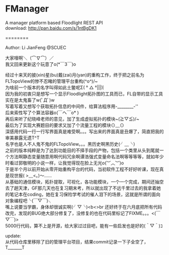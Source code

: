 FManager
========

A manager platform based Floodlight REST API<br>
download: http://pan.baidu.com/s/1ntBgDK1<br>

========

Author: Li JianFeng @SCUEC<br>

大家嚎啊＼（⌒∇⌒）／<br>
我又回来更新这个玩意了o(*￣3￣)o<br>

经过十来天的披(xin)星(bu)戴(zai)月(yan)的重构工作，终于把之前名为FLTopoView的惨不忍睹的管理平台重构(^o^)/~<br>
为啥前一个版本的名字叫得如此土鳖呢Σ( ° △ °|||)︴<br>
因为我的初衷只是想写一个显示Floodlight拓扑图的工具而已，FL自带的显示工具实在是太鬼畜了w(ﾟДﾟ)w<br>
写着写着又想写个获取拓扑信息的中间件，给算法程序用-________-''<br>
后来索性写了个算法容器o(￣ヘ￣o* )<br>
再后来听了纪晓峰老师的意见，加了生成虚拟拓扑的模块~\(≧▽≦)/~<br>
最后为了实现大赛题目的要求又加了个流量工程的模块⊙﹏⊙<br>
深感用代码一行一行写界面真是难受啊。。。写出来的界面真是丑爆了，简直把我的审美暴露无遗T^T<br>
名字也是人不人鬼不鬼的FLTopoView。。。黑历史啊黑历史(╯﹏╰）<br>
之前的版本纯粹是为了达到功能目的不择手段的产物，包括一个类里从头到尾就一个方法啊静态变量随意用啊代码冗余啊谭浩强式变量命名法啊等等等等，就如年少时看过郭敬明的小说一样，让我觉得现在脸上无光o(︶︿︶)o<br>
于是半个月以前开始从零开始重构平台的代码，当初软件工程不好好听课，现在真是现世报( >﹏<。)～……<br>
从基础的通信模块，拓扑提取，可视化，各功能模块，一个一个完成，期间还抽空去了趟天津，GF那几天也在复习期末考，所以就出现了不远千里过去的我拿着她的笔记本在coding，她在复习保险学考试的催人泪下的场景，这就是所谓的面向对象编程吧╰(￣▽￣)╮<br>
嘴上说要当学霸，身体却很诚实啊(╯▽╰)<b<>br
还好终于在六月底把所有代码改完，发现的BUG绝大部分修复了，没修复的也在代码里标记了FIXME。。。<(￣▽￣)><br>
5000行代码，算不上是开源，给大家过过目吧，能有一些启发也是好的(＾▽＾)ｺ<br>

update:<br>
从代码仓库里移除了旧的管理平台项目，结果commit记录一下子全空了，T_______T
